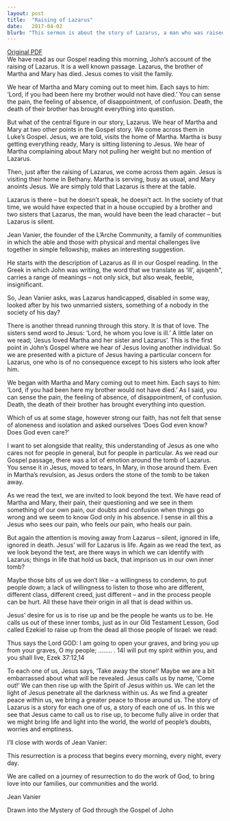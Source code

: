 ```yaml
---
layout: post
title:  "Raising of Lazarus"
date:   2017-04-02
blurb: "This sermon is about the story of Lazarus, a man who was raised from the dead by Jesus. The sermon explores the themes of love, death, and resurrection, and how these themes relate to our own lives. It suggests that Jesus' love for Lazarus, and his power to bring him back to life, is a metaphor for the spiritual resurrection that we can all experience."
---
```

[Original PDF](/assets/pdf/lent52017.pdf)    
We have read as our Gospel reading this morning, John’s account of the raising of Lazarus. It is a well known passage. Lazarus, the brother of Martha and Mary has died. Jesus comes to visit the family.

We hear of Martha and Mary coming out to meet him. Each says to him: ‘Lord, if you had been here my brother would not have died.’ You can sense the pain, the feeling of absence, of disappointment, of confusion. Death, the death of their brother has brought everything into question.

But what of the central figure in our story, Lazarus. We hear of Martha and Mary at two other points in the Gospel story. We come across them in Luke’s Gospel. Jesus, we are told, visits the home of Martha. Martha is busy getting everything ready, Mary is sitting listening to Jesus. We hear of Martha complaining about Mary not pulling her weight but no mention of Lazarus.

Then, just after the raising of Lazarus, we come across them again. Jesus is visiting their home in Bethany. Martha is serving, busy as usual, and Mary anoints Jesus. We are simply told that Lazarus is there at the table.

Lazarus is there – but he doesn’t speak, he doesn’t act. In the society of that time, we would have expected that in a house occupied by a brother and two sisters that Lazarus, the man, would have been the lead character – but Lazarus is silent.

Jean Vanier, the founder of the L’Arche Community, a family of communities in which the able and those with physical and mental challenges live together in simple fellowship, makes an interesting suggestion.

He starts with the description of Lazarus as ill in our Gospel reading. In the Greek in which John was writing, the word that we translate as ‘ill’, ajsqenh", carries a range of meanings – not only sick, but also weak, feeble, insignificant.

So, Jean Vanier asks, was Lazarus handicapped, disabled in some way, looked after by his two unmarried sisters, something of a nobody in the society of his day?

There is another thread running through this story. It is that of love. The sisters send word to Jesus: ‘Lord, he whom you love is ill.’ A little later on we read; ‘Jesus loved Martha and her sister and Lazarus’. This is the first point in John’s Gospel where we hear of Jesus loving another individual. So we are presented with a picture of Jesus having a particular concern for Lazarus, one who is of no consequence except to his sisters who look after him.

We began with Martha and Mary coming out to meet him. Each says to him: ‘Lord, if you had been here my brother would not have died.’ As I said, you can sense the pain, the feeling of absence, of disappointment, of confusion. Death, the death of their brother has brought everything into question.

Which of us at some stage, however strong our faith, has not felt that sense of aloneness and isolation and asked ourselves ‘Does God even know? Does God even care?’

I want to set alongside that reality, this understanding of Jesus as one who cares not for people in general, but for people in particular. As we read our Gospel passage, there was a lot of emotion around the tomb of Lazarus. You sense it in Jesus, moved to tears, In Mary, in those around them. Even in Martha’s revulsion, as Jesus orders the stone of the tomb to be taken away.

As we read the text, we are invited to look beyond the text. We have read of Martha and Mary, their pain, their questioning and we see in them something of our own pain, our doubts and confusion when things go wrong and we seem to know God only in his absence. I sense in all this a Jesus who sees our pain, who feels our pain, who heals our pain.

But again the attention is moving away from Lazarus – silent, ignored in life, ignored in death. Jesus’ will for Lazarus is life. Again as we read the text, as we look beyond the text, are there ways in which we can identify with Lazarus; things in life that hold us back, that imprison us in our own inner tomb?

Maybe those bits of us we don’t like – a willingness to condemn, to put people down; a lack of willingness to listen to those who are different, different class, different creed, just different – and in the process people can be hurt. All these have their origin in all that is dead within us.

Jesus’ desire for us is to rise up and be the people he wants us to be. He calls us out of these inner tombs, just as in our Old Testament Lesson, God called Ezekiel to raise up from the dead all those people of Israel: we read:

Thus says the Lord GOD: I am going to open your graves, and bring you up from your graves, O my people; …….. . 14I will put my spirit within you, and you shall live, Ezek 37:12,14

To each one of us, Jesus says, ‘Take away the stone!’ Maybe we are a bit embarrassed about what will be revealed. Jesus calls us by name, ‘Come out!’ We can then rise up with the Spirit of Jesus within us. We can let the light of Jesus penetrate all the darkness within us. As we find a greater peace within us, we bring a greater peace to those around us. The story of Lazarus is a story for each one of us, a story of each one of us. In this we see that Jesus came to call us to rise up, to become fully alive in order that we might bring life and light into the world, the world of people’s doubts, worries and emptiness.

I’ll close with words of Jean Vanier:

This resurrection is a process that begins every morning, every night, every day.

We are called on a journey of resurrection to do the work of God, to bring love into our families, our communities and the world.

Jean Vanier

Drawn into the Mystery of God through the Gospel of John
